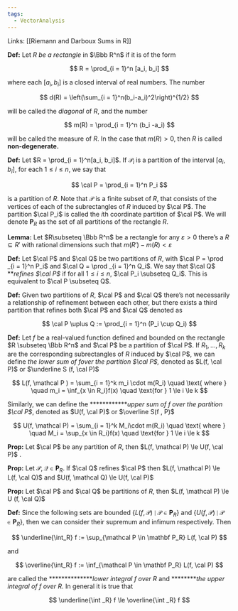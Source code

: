 ```yaml
---
tags:
  - VectorAnalysis
---
```

Links: [[Riemann and Darboux Sums in R]]

**Def:** Let $R$ _be a rectangle_ in $\Bbb R^n$ if it is of the form

$$ R = \prod_{i = 1}^n [a_i, b_i] $$

where each $[a_i, b_i]$ is a closed interval of real numbers. The number

$$ d(R) = \left(\sum_{i = 1}^n(b_i-a_i)^2\right)^{1/2} $$

will be called the *diagonal* of $R$, and the number

$$ m(R) = \prod_{i = 1}^n (b_i -a_i) $$

will be called the measure of $R$. In the case that $m(R)>0$, then $R$ is called **non-degenerate.**

**********Def:********** Let $R = \prod_{i = 1}^n[a_i, b_i]$. If $\mathcal P_i$ is a partition of the interval $[a_i, b_i]$, for each $1 \le i \le n$, we say that

$$ \cal P = \prod_{i = 1}^n P_i $$

is a partition of $R$. Note that $\mathcal P$ is a finite subset of $R$, that consists of the vertices of each of the subrectangles of $R$ induced by $\cal P$. The partition $\cal P_i$ is called the $i$th coordinate partition of $\cal P$. We will denote $\mathbf P_R$ as the set of all partitions of the rectangle $R$.

**************Lemma:************** Let $R\subseteq \Bbb R^n$ be a rectangle for any $\varepsilon >0$ there’s a $R \subseteq R'$ with rational dimensions such that ${m(R') - m(R) < \varepsilon}$

**Def:** Let $\cal P$ and $\cal Q$ be two partitions of $R$, with $\cal P = \prod _{i = 1}^n P_i$ and $\cal Q = \prod _{i = 1}^n Q_i$. We say that $\cal Q$ **_refines $\cal P$_ if for all $1 \le i \le n$, $\cal P_i \subseteq Q_i$. This is equivalent to $\cal P \subseteq Q$.

**Def:** Given two partitions of $R$, $\cal P$ and $\cal Q$ there’s not necessarily a relationship of refinement between each other, but there exists a third partition that refines both $\cal P$ and $\cal Q$ denoted as

$$ \cal P \uplus Q := \prod_{i = 1}^n (P_i \cup Q_i) $$

**Def:** Let $f$ be a real-valued function defined and bounded on the rectangle $R \subseteq \Bbb R^n$ and $\cal P$ be a partition of $\cal P$. If $R_1, \dots, R_k$ are the corresponding subrectangles of $R$ induced by $\cal P$, we can define _the lower sum of $f$over the partition $\cal P$,_ denoted as $L(f, \cal P)$ or $\underline S (f, \cal P)$

$$ L(f, \mathcal P ) = \sum_{i = 1}^k m_i \cdot m(R_i) \quad \text{ where } \quad m_i = \inf_{x \in R_i}f(x) \quad \text{for } 1 \le i \le k $$

Similarly, we can define the ************_upper sum of $f$ over the partition $\cal P$_, denoted as $U(f, \cal P)$ or $\overline S(f , P)$

$$ U(f, \mathcal P) = \sum_{i = 1}^k M_i\cdot m(R_i) \quad \text{ where } \quad M_i = \sup_{x \in R_i}f(x) \quad \text{for } 1 \le i \le k $$

**Prop:** Let $\cal P$ be any partition of $R$, then $L(f, \mathcal P) \le U(f, \cal P)$ .

**Prop:** Let $\mathcal {P, Q} \in \mathbf P_R$. If $\cal Q$ refines $\cal P$ then $L(f, \mathcal P) \le L(f, \cal Q)$ and $U(f, \mathcal Q) \le U(f, \cal P)$

**Prop:** Let $\cal P$ and $\cal Q$ be partitions of $R$, then $L(f, \mathcal P) \le U (f, \cal Q)$

**Def:** Since the following sets are bounded $\{L(f, \mathcal P) \mid \mathcal P \in \mathbf P_R\}$ and $\{U(f, \mathcal P) \mid \mathcal P \in \mathbf P_R\}$, then we can consider their supremum and infimum respectively. Then

$$ \underline{\int_R} f := \sup_{\mathcal P \in \mathbf P_R} L(f, \cal P) $$

and

$$ \overline{\int_R} f := \inf_{\mathcal P \in \mathbf P_R} L(f, \cal P) $$

are called the **************_lower integral $f$ over $R$_ and ********_the upper integral of $f$ over $R$._ In general it is true that

$$ \underline{\int _R} f \le \overline{\int _R} f $$